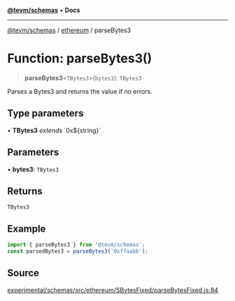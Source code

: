 [**@tevm/schemas**](../../README.md) • **Docs**

***

[@tevm/schemas](../../modules.md) / [ethereum](../README.md) / parseBytes3

# Function: parseBytes3()

> **parseBytes3**\<`TBytes3`\>(`bytes3`): `TBytes3`

Parses a Bytes3 and returns the value if no errors.

## Type parameters

• **TBytes3** *extends* \`0x$\{string\}\`

## Parameters

• **bytes3**: `TBytes3`

## Returns

`TBytes3`

## Example

```ts
import { parseBytes3 } from '@tevm/schemas';
const parsedBytes3 = parseBytes3('0xffaabb');
```

## Source

[experimental/schemas/src/ethereum/SBytesFixed/parseBytesFixed.js:84](https://github.com/evmts/tevm-monorepo/blob/main/experimental/schemas/src/ethereum/SBytesFixed/parseBytesFixed.js#L84)
